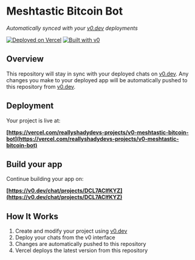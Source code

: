 # Meshtastic Bitcoin Bot

*Automatically synced with your [v0.dev](https://v0.dev) deployments*

[![Deployed on Vercel](https://img.shields.io/badge/Deployed%20on-Vercel-black?style=for-the-badge&logo=vercel)](https://vercel.com/reallyshadydevs-projects/v0-meshtastic-bitcoin-bot)
[![Built with v0](https://img.shields.io/badge/Built%20with-v0.dev-black?style=for-the-badge)](https://v0.dev/chat/projects/DCL7ACIfKYZ)

## Overview

This repository will stay in sync with your deployed chats on [v0.dev](https://v0.dev).
Any changes you make to your deployed app will be automatically pushed to this repository from [v0.dev](https://v0.dev).

## Deployment

Your project is live at:

**[https://vercel.com/reallyshadydevs-projects/v0-meshtastic-bitcoin-bot](https://vercel.com/reallyshadydevs-projects/v0-meshtastic-bitcoin-bot)**

## Build your app

Continue building your app on:

**[https://v0.dev/chat/projects/DCL7ACIfKYZ](https://v0.dev/chat/projects/DCL7ACIfKYZ)**

## How It Works

1. Create and modify your project using [v0.dev](https://v0.dev)
2. Deploy your chats from the v0 interface
3. Changes are automatically pushed to this repository
4. Vercel deploys the latest version from this repository
